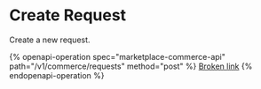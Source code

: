 # Create Request

Create a new request.

{% openapi-operation spec="marketplace-commerce-api" path="/v1/commerce/requests" method="post" %}
[Broken link](broken-reference)
{% endopenapi-operation %}
